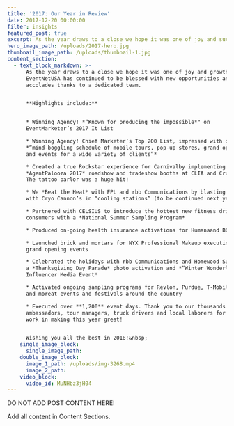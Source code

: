 ```yaml
---
title: '2017: Our Year in Review'
date: 2017-12-20 00:00:00
filter: insights
featured_post: true
excerpt: As the year draws to a close we hope it was one of joy and success for you!
hero_image_path: /uploads/2017-hero.jpg
thumbnail_image_path: /uploads/thumbnail-1.jpg
content_section:
  - text_block_markdown: >-
      As the year draws to a close we hope it was one of joy and growth for you.
      EventNetUSA has continued to be blessed with new opportunities and
      accolades thanks to a dedicated team.


      **Highlights include:**


      * Winning Agency! *“Known for producing the impossible*" on
      EventMarketer’s 2017 It List

      * Winning Agency! Chief Marketer’s Top 200 List, impressed with our
      *“mind-boggling schedule of mobile tours, pop-up stores, grand openings
      and events for a wide variety of clients”*

      * Created a true Rockstar experience for Carnivalby implementing their
      *AgentPalooza 2017* roadshow and tradeshow booths at CLIA and CruiseWorld.
      The tattoo parlor was a huge hit!

      * We *Beat the Heat* with FPL and rbb Communications by blasting consumers
      with Cryo Cannon’s in “cooling stations” (to be continued next year….)

      * Partnered with CELSIUS to introduce the hottest new fitness drink to
      consumers with a *National Summer Sampling Program*

      * Produced on-going health insurance activations for Humanaand BCBS

      * Launched brick and mortars for NYX Professional Makeup executing store
      grand opening events

      * Celebrated the holidays with rbb Communications and Homewood Suites with
      a *Thanksgiving Day Parade* photo activation and *“Winter Wonderland”
      Influencer Media Event*

      * Activated ongoing sampling programs for Revlon, Purdue, T-Mobile, Subway
      and moreat events and festivals around the country

      * Executed over **1,200** event days. Thank you to our thousands of brand
      ambassadors, tour managers, truck drivers and local laborers for your hard
      work in making this year great!


      Wishing you all the best in 2018!&nbsp;
    single_image_block:
      single_image_path:
    double_image_block:
      image_1_path: /uploads/img-3268.mp4
      image_2_path:
    video_block:
      video_id: MuNHbz3jH04
---
```



DO NOT ADD POST CONTENT HERE!

Add all content in Content Sections.